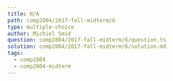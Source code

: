 ```yaml
---
title: N/A
path: comp2804/2017-fall-midterm/6
type: multiple-choice
author: Michiel Smid
question: comp2804/2017-fall-midterm/6/question.ts
solution: comp2804/2017-fall-midterm/6/solution.md
tags:
  - comp2804
  - comp2804-midterm
---
```

